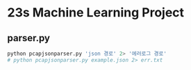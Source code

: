 # 23s Machine Learning Project

## parser.py

```bash
python pcapjsonparser.py 'json 경로' 2> '에러로그 경로'
# python pcapjsonparser.py example.json 2> err.txt
```